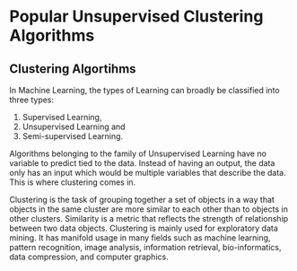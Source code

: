 # Popular Unsupervised Clustering Algorithms


## Clustering Algortihms

In Machine Learning, the types of Learning can broadly be classified into three types:

   1. Supervised Learning,
   2. Unsupervised Learning and
   3. Semi-supervised Learning.

Algorithms belonging to the family of Unsupervised Learning have no variable to predict tied to the data. Instead of having an output, the data only has an input which would be multiple variables that describe the data. This is where clustering comes in.

Clustering is the task of grouping together a set of objects in a way that objects in the same cluster are more similar to each other than to objects in other clusters. Similarity is a metric that reflects the strength of relationship between two data objects. Clustering is mainly used for exploratory data mining. It has manifold usage in many fields such as machine learning, pattern recognition, image analysis, information retrieval, bio-informatics, data compression, and computer graphics.
